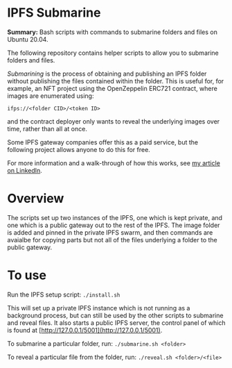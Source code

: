 # IPFS Submarine
**Summary:** Bash scripts with commands to submarine folders and files on Ubuntu 20.04.

The following repository contains helper scripts to allow you to submarine folders and files.

_Submarining_ is the process of obtaining and publishing an IPFS folder without publishing the files contained within the folder. This is useful for, for example, an NFT project using the OpenZeppelin ERC721 contract, where images are enumerated using:

`ifps://<folder CID>/<token ID>`

and the contract deployer only wants to reveal the underlying images over time, rather than all at once.

Some IPFS gateway companies offer this as a paid service, but the following project allows anyone to do this for free.

For more information and a walk-through of how this works, see [my article on LinkedIn](https://www.linkedin.com/pulse/how-submarine-nfts-using-ipfs-keir-finlow-bates/).

# Overview
The scripts set up two instances of the IPFS, one which is kept private, and one which is a public gateway out to the rest of the IPFS. The image folder is added and pinned in the private IPFS swarm, and then commands are avaialbe for copying parts but not all of the files underlying a folder to the public gateway.

# To use
Run the IPFS setup script:
`./install.sh`

This will set up a private IPFS instance which is not running as a background process, but can still be used by the other scripts to submarine and reveal files. It also starts a public IPFS server, the control panel of which is found at [http://127.0.0.1/5001](http://127.0.0.1/5001).

To submarine a particular folder, run:
`./submarine.sh <folder>`

To reveal a particular file from the folder, run:
`./reveal.sh <folder>/<file>`
